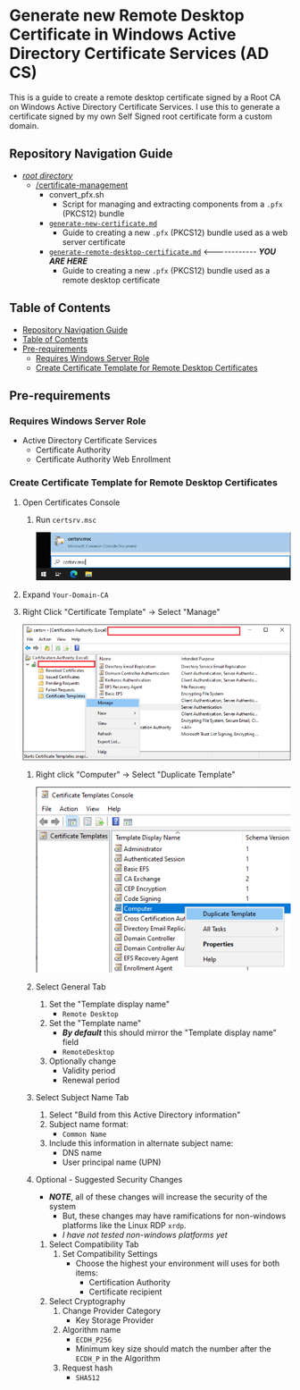 # Generate new Remote Desktop Certificate in Windows Active Directory Certificate Services (AD CS)

This is a guide to create a remote desktop certificate signed by a Root CA on Windows Active Directory Certificate Services. I use this to generate a certificate signed by my own Self Signed root certificate form a custom domain.

## Repository Navigation Guide

- [*root directory*](../README.md)
  - [/certificate-management](./README.md)
    - convert_pfx.sh
      - Script for managing and extracting components from a `.pfx` (PKCS12) bundle
    - [`generate-new-certificate.md`](./generate-custom-domain-web-certificate.md)
      - Guide to creating a new `.pfx` (PKCS12) bundle used as a web server certificate
    - [`generate-remote-desktop-certificate.md`](.) <------------ ***YOU ARE HERE***
      - Guide to creating a new `.pfx` (PKCS12) bundle used as a remote desktop certificate

## Table of Contents

- [Repository Navigation Guide](#repository-navigation-guide)
- [Table of Contents](#table-of-contents)
- [Pre-requirements](#pre-requirements)
  - [Requires Windows Server Role](#requires-windows-server-role)
  - [Create Certificate Template for Remote Desktop Certificates](#create-certificate-template-for-remote-desktop-certificates)

## Pre-requirements

### Requires Windows Server Role

- Active Directory Certificate Services
  - Certificate Authority
  - Certificate Authority Web Enrollment

### Create Certificate Template for Remote Desktop Certificates

1. Open Certificates Console
    1. Run `certsrv.msc`

        ![alt text](../images/certificate-management/run-certsrv_msc.png)

2. Expand `Your-Domain-CA`
3. Right Click "Certificate Template" -> Select "Manage"

    ![alt text](../images/certificate-management/manage-certificate-templates.png)

    1. Right click "Computer" -> Select "Duplicate Template"

        ![alt text](../images/certificate-management/generate-remote-desktop-certificate/duplicate-template.png)

    2. Select General Tab
        1. Set the "Template display name"
            - `Remote Desktop`
        2. Set the "Template name"
            - ***By default*** this should mirror the "Template display name" field
            - `RemoteDesktop`
        3. Optionally change
            - Validity period
            - Renewal period
    3. Select Subject Name Tab
        1. Select "Build from this Active Directory information"
        2. Subject name format:
            - `Common Name`
        3. Include this information in alternate subject name:
            - DNS name
            - User principal name (UPN)
    4. Optional - Suggested Security Changes
        - ***NOTE***, all of these changes will increase the security of the system
            - But, these changes may have ramifications for non-windows platforms like the Linux RDP `xrdp`.
            - *I have not tested non-windows platforms yet*
        1. Select Compatibility Tab
            1. Set Compatibility Settings
                - Choose the highest your environment will uses for both items:
                  - Certification Authority
                  - Certificate recipient
        2. Select Cryptography
            1. Change Provider Category
                - Key Storage Provider
            2. Algorithm name
                - `ECDH_P256`
                - Minimum key size should match the number after the `ECDH_P` in the Algorithm
            3. Request hash
                - `SHA512`
